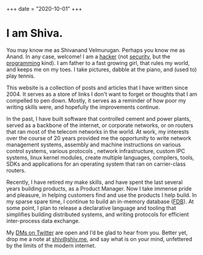 +++
date = "2020-10-01"
+++

# I am Shiva.
You may know me as Shivanand Velmurugan. Perhaps you know me as Anand. In any case, welcome! I am a [hacker][1] (not [security][2], but the [programming][3] kind). I am father to a fast growing girl, that rules my world, and keeps me on my toes. I take pictures, dabble at the piano, and (used to) play tennis.

This website is a collection of posts and articles that I have written since 2004. It serves as a store of links I don't want to forget or thoughts that I am compelled to pen down. Mostly, it serves as a reminder of how poor my writing skills were, and hopefully the improvements continue.

In the past, I have built software that controlled cement and power plants, served as a backbone of the internet, or corporate networks, or on routers that ran most of the telecom networks in the world. At work, my interests over the course of 20 years provided me the opportunity to write network management systems, assembly and machine instructions on various control systems, various protocols , network infrastructure, custom IPC systems, linux kernel modules, create multiple languages, compilers, tools, SDKs and applications for an operating system that ran on carrier-class routers. 

Recently, I have retired my make skills, and have spent the last several years building products, as a Product Manager. Now I take immense pride and pleasure, in helping customers find and use the products I help build. In my sparse spare time, I continue to build an in-memory database ([FDB][4]). At some point, I plan to release a declarative language and tooling that simplifies building distributed systems, and writing protocols for efficient inter-process data exchange. 

My [DMs on Twitter][5] are open and I’d be glad to hear from you. Better yet, drop me a note at [shiv@shiv.me][6], and say what is on your mind, unfettered by the limits of the modern internet. 

[1]: http://github.com/shiva
[2]: https://en.wikipedia.org/wiki/Security_hacker
[3]: http://en.wikipedia.org/wiki/Hacker_%28programmer_subculture%29
[4]: http://github.com/friedsilicon/fdb
[5]: https://twitter.com/shiva
[6]: mailto:shiv@shiv.me
